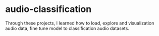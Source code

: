 # audio-classification

Through these projects, I learned how to load, explore and visualization audio data, fine tune model to classification audio datasets.
